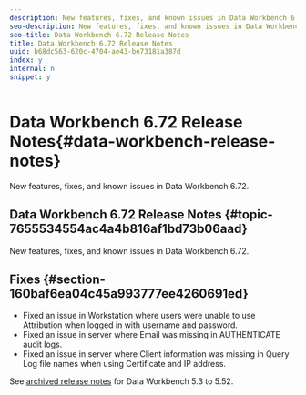 ```yaml
---
description: New features, fixes, and known issues in Data Workbench 6.72.
seo-description: New features, fixes, and known issues in Data Workbench 6.72.
seo-title: Data Workbench 6.72 Release Notes
title: Data Workbench 6.72 Release Notes
uuid: b68dc563-620c-4704-ae43-be73181a387d
index: y
internal: n
snippet: y
---
```


# Data Workbench 6.72 Release Notes{#data-workbench-release-notes}

New features, fixes, and known issues in Data Workbench 6.72.

## Data Workbench 6.72 Release Notes {#topic-7655534554ac4a4b816af1bd73b06aad}

New features, fixes, and known issues in Data Workbench 6.72.

## Fixes {#section-160baf6ea04c45a993777ee4260691ed}

* Fixed an issue in Workstation where users were unable to use Attribution when logged in with username and password. 
* Fixed an issue in server where Email was missing in AUTHENTICATE audit logs. 
* Fixed an issue in server where Client information was missing in Query Log file names when using Certificate and IP address.

See [archived release notes](https://marketing.adobe.com/resources/help/en_US/insight/insight_release_notes_prev.pdf) for Data Workbench 5.3 to 5.52. 
